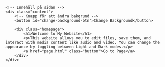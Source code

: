 <!DOCTYPE html>
<html lang="sv">
<head>
    <meta charset="UTF-8">
    <meta name="viewport" content="width=device-width, initial-scale=1.0">
    <title>My Website</title>
    <link href="https://fonts.googleapis.com/css2?family=Lato:wght@400;700&display=swap" rel="stylesheet">
    <link rel="stylesheet" href="styles.css"> <!-- Länkar till din externa CSS-fil -->
</head>
<body>

<!-- Bakgrund -->
<div class="background" id="background">
    <!-- Stjärnor på bakgrunden -->
    <div class="stars" id="stars"></div>

    <!-- Innehåll på sidan -->
    <div class="content">
        <!-- Knapp för att ändra bakgrund -->
        <button id="change-background-btn">Change Background</button>

        <div class="homepage">
            <h1>Welcome to My Website</h1>
            <p>This website allows you to edit files, save them, and interact with media content like audio and video. You can change the appearance by toggling between Light and Dark modes.</p>
            <a href="page.html" class="button">Go to Page</a>
        </div>
    </div>
</div>

<script src="scripts.js"></script> <!-- Länkar till din externa JavaScript-fil -->
</body>
</html>
